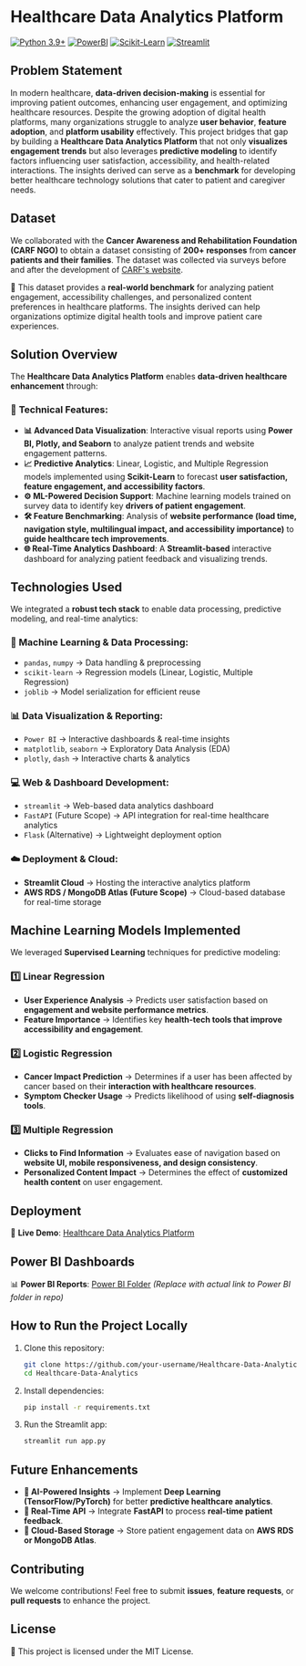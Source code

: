# Healthcare Data Analytics Platform

[![Python 3.9+](https://img.shields.io/badge/Python-3.9%2B-blue.svg)](https://www.python.org/downloads/)
[![PowerBI](https://img.shields.io/badge/Analytics-PowerBI-yellow)](https://powerbi.microsoft.com/)
[![Scikit-Learn](https://img.shields.io/badge/ML-scikit--learn-orange)](https://scikit-learn.org/)
[![Streamlit](https://img.shields.io/badge/UI-Streamlit-red)](https://streamlit.io/)

## Problem Statement
In modern healthcare, **data-driven decision-making** is essential for improving patient outcomes, enhancing user engagement, and optimizing healthcare resources. Despite the growing adoption of digital health platforms, many organizations struggle to analyze **user behavior**, **feature adoption**, and **platform usability** effectively. This project bridges that gap by building a **Healthcare Data Analytics Platform** that not only **visualizes engagement trends** but also leverages **predictive modeling** to identify factors influencing user satisfaction, accessibility, and health-related interactions. The insights derived can serve as a **benchmark** for developing better healthcare technology solutions that cater to patient and caregiver needs.

## Dataset
We collaborated with the **Cancer Awareness and Rehabilitation Foundation (CARF NGO)** to obtain a dataset consisting of **200+ responses** from **cancer patients and their families**. The dataset was collected via surveys before and after the development of [CARF's website](https://carfngo.org/).

📌 This dataset provides a **real-world benchmark** for analyzing patient engagement, accessibility challenges, and personalized content preferences in healthcare platforms. The insights derived can help organizations optimize digital health tools and improve patient care experiences.

## Solution Overview
The **Healthcare Data Analytics Platform** enables **data-driven healthcare enhancement** through:

### 🔹 **Technical Features:**
- **📊 Advanced Data Visualization**: Interactive visual reports using **Power BI, Plotly, and Seaborn** to analyze patient trends and website engagement patterns.
- **📈 Predictive Analytics**: Linear, Logistic, and Multiple Regression models implemented using **Scikit-Learn** to forecast **user satisfaction, feature engagement, and accessibility factors**.
- **⚙️ ML-Powered Decision Support**: Machine learning models trained on survey data to identify key **drivers of patient engagement**.
- **🛠 Feature Benchmarking**: Analysis of **website performance (load time, navigation style, multilingual impact, and accessibility importance)** to **guide healthcare tech improvements**.
- **🌐 Real-Time Analytics Dashboard**: A **Streamlit-based** interactive dashboard for analyzing patient feedback and visualizing trends.

## Technologies Used
We integrated a **robust tech stack** to enable data processing, predictive modeling, and real-time analytics:

### **🧠 Machine Learning & Data Processing:**
- `pandas`, `numpy` → Data handling & preprocessing
- `scikit-learn` → Regression models (Linear, Logistic, Multiple Regression)
- `joblib` → Model serialization for efficient reuse

### **📊 Data Visualization & Reporting:**
- `Power BI` → Interactive dashboards & real-time insights
- `matplotlib`, `seaborn` → Exploratory Data Analysis (EDA)
- `plotly`, `dash` → Interactive charts & analytics

### **💻 Web & Dashboard Development:**
- `streamlit` → Web-based data analytics dashboard
- `FastAPI` (Future Scope) → API integration for real-time healthcare analytics
- `Flask` (Alternative) → Lightweight deployment option

### **☁️ Deployment & Cloud:**
- **Streamlit Cloud** → Hosting the interactive analytics platform
- **AWS RDS / MongoDB Atlas (Future Scope)** → Cloud-based database for real-time storage

## Machine Learning Models Implemented
We leveraged **Supervised Learning** techniques for predictive modeling:

### **1️⃣ Linear Regression**
- **User Experience Analysis** → Predicts user satisfaction based on **engagement and website performance metrics**.
- **Feature Importance** → Identifies key **health-tech tools that improve accessibility and engagement**.

### **2️⃣ Logistic Regression**
- **Cancer Impact Prediction** → Determines if a user has been affected by cancer based on their **interaction with healthcare resources**.
- **Symptom Checker Usage** → Predicts likelihood of using **self-diagnosis tools**.

### **3️⃣ Multiple Regression**
- **Clicks to Find Information** → Evaluates ease of navigation based on **website UI, mobile responsiveness, and design consistency**.
- **Personalized Content Impact** → Determines the effect of **customized health content** on user engagement.

## Deployment
🚀 **Live Demo**: [Healthcare Data Analytics Platform](https://capstone-project-deployed.streamlit.app/)

## Power BI Dashboards
📊 **Power BI Reports**: [Power BI Folder](#) *(Replace with actual link to Power BI folder in repo)*

## How to Run the Project Locally
1. Clone this repository:
   ```bash
   git clone https://github.com/your-username/Healthcare-Data-Analytics.git
   cd Healthcare-Data-Analytics
   ```
2. Install dependencies:
   ```bash
   pip install -r requirements.txt
   ```
3. Run the Streamlit app:
   ```bash
   streamlit run app.py
   ```

## Future Enhancements
- **🧠 AI-Powered Insights** → Implement **Deep Learning (TensorFlow/PyTorch)** for better **predictive healthcare analytics**.
- **📡 Real-Time API** → Integrate **FastAPI** to process **real-time patient feedback**.
- **💾 Cloud-Based Storage** → Store patient engagement data on **AWS RDS or MongoDB Atlas**.

## Contributing
We welcome contributions! Feel free to submit **issues**, **feature requests**, or **pull requests** to enhance the project.

## License
📜 This project is licensed under the MIT License.
